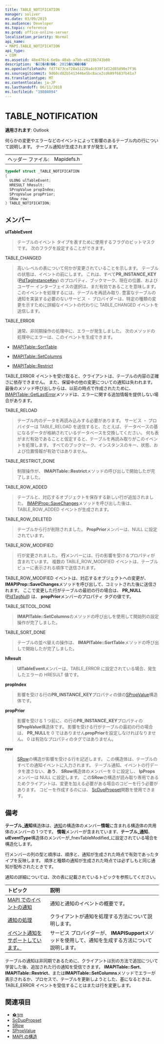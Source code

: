 ```yaml
---
title: TABLE_NOTIFICATION
manager: soliver
ms.date: 03/09/2015
ms.audience: Developer
ms.topic: reference
ms.prod: office-online-server
localization_priority: Normal
api_name:
- MAPI.TABLE_NOTIFICATION
api_type:
- COM
ms.assetid: 48e478c4-6e9a-40ab-a7bb-e6219b743b08
description: '�ŏI�X�V��: 2015�N3��9��'
ms.openlocfilehash: fd77473ce728a51220a4c039f1d12d03d90e7f36
ms.sourcegitcommit: 9d60cd82b5413446e5bc8ace2cd689f683fb41a7
ms.translationtype: MT
ms.contentlocale: ja-JP
ms.lasthandoff: 06/11/2018
ms.locfileid: "19804094"
---
```

# <a name="tablenotification"></a>TABLE_NOTIFICATION

**適用されます**: Outlook 
  
何らかの変更やエラーなどのイベントによって影響のあるテーブル内の行について説明します。 テーブル通知が生成されますが発生します。 
  
|||
|:-----|:-----|
|ヘッダー ファイル:  <br/> |Mapidefs.h  <br/> |
   
```cpp
typedef struct _TABLE_NOTIFICATION
{
  ULONG ulTableEvent;
  HRESULT hResult;
  SPropValue propIndex;
  SPropValue propPrior;
  SRow row;
} TABLE_NOTIFICATION;

```

## <a name="members"></a>メンバー

**ulTableEvent**
  
> テーブルのイベント タイプを表すために使用するフラグのビットマスクです。 次のフラグを設定することができます。
    
TABLE_CHANGED 
  
> 高いレベルの表について何かが変更されていることを示します。 テーブルの状態は、イベントの前にします。 これは、すべて**PR_INSTANCE_KEY** ([PidTagInstanceKey](pidtaginstancekey-canonical-property.md)) のプロパティ、ブックマーク、現在の位置、およびユーザー インターフェイスの選択は、まだ有効であることを意味します。 このイベントを処理するには、テーブルを再読み取り. 豊富なテーブルの通知を実装する必要のないサービス ・ プロバイダーは、特定の種類の変更を示すために詳細なイベントの代わりに TABLE_CHANGED イベントを送信します。 
    
TABLE_ERROR 
  
> 通常、非同期操作の処理中に、エラーが発生しました。 次のメソッドの処理中にエラーは、このイベントを生成できます。 
    
   - [IMAPITable::SortTable](imapitable-sorttable.md)
    
   - [IMAPITable::SetColumns](imapitable-setcolumns.md)
    
   - [IMAPITable::Restrict](imapitable-restrict.md)
    
   TABLE_ERROR イベントを受け取ると、クライアントは、テーブルの内容の正確さに依存できません。 また、保留中の他の変更についての通知は失われます。 最後のメソッド呼び出しからは、以前の時点で作成されたために、 [IMAPITable::GetLastError](imapitable-getlasterror.md)メソッドは、エラーに関する追加情報を提供しない場合があります。 
    
TABLE_RELOAD 
  
> テーブル内のデータを再読み込みする必要があります。 サービス ・ プロバイダーは TABLE_RELOAD を送信すると、たとえば、データベースの基になるデータが格納されているデータベースを交換してください。 何も表がまだ有効であることと仮定すると、テーブルを再読み取りがこのイベントを処理します。 すべてのブックマーク、インスタンスのキー、状態、および位置情報が有効ではありません。
    
TABLE_RESTRICT_DONE 
  
> 制限操作が、 **IMAPITable::Restrict**メソッドの呼び出しで開始したが完了しました。 
    
TABLE_ROW_ADDED 
  
> テーブルと、対応するオブジェクトを保存する新しい行が追加されました。 [IMAPIProp::SaveChanges](imapiprop-savechanges.md)メソッドを呼び出した後は、TABLE_ROW_ADDED イベントが生成されます。 
    
TABLE_ROW_DELETED 
  
> テーブルから行が削除されました。 **PropPrior**メンバーは、NULL に設定されています。 
    
TABLE_ROW_MODIFIED 
  
> 行が変更されました。 **行**メンバーには、行の影響を受けるプロパティが含まれています。 複数の TABLE_ROW_MODIFIED イベントは、テーブル ビューに表示される順序で送信されます。 
    
  TABLE_ROW_MODIFIED イベントは、対応するオブジェクトへの変更が、 **IMAPIProp::SaveChanges**メソッドを呼び出して、コミットされた後に送信されます。 ここで変更した行がテーブルの最初の行の場合は、 **PR_NULL** ([PidTagNull](pidtagnull-canonical-property.md)) は、 **propPrior**メンバーのプロパティ タグの値です。
    
TABLE_SETCOL_DONE 
  
> **IMAPITable::SetColumns**のメソッドの呼び出しを使用して開始列の設定操作が完了しました。 
    
TABLE_SORT_DONE 
  
> テーブルの並べ替えの操作は、 **IMAPITable::SortTable**メソッドの呼び出しで開始したが完了しました。 
    
**hResult**
  
> **UlTableEvent**メンバーは、TABLE_ERROR に設定されている場合、発生したエラーの HRESULT 値です。 
    
**propIndex**
  
> 影響を受ける行の**PR_INSTANCE_KEY**プロパティの値の[SPropValue](spropvalue.md)構造体です。 
    
**propPrior**
  
> 影響を受ける 1 つ前に、の行の**PR_INSTANCE_KEY**プロパティの**SPropValue**構造体です。 影響を受ける行がテーブルの最初の行の場合は、 **PR_NULL**を 0 ではありません**propPrior**を設定しなければなりません。 0 は有効なプロパティのタグではありません。 
    
**row**
  
> [SRow](srow.md)の構造が影響を受ける行を記述します。 この構造体は、テーブルのすべての通知イベントに入力されます。 テーブル通知、イベントの行データを渡さない、**あう**、 **SRow**構造体のメンバーを 0 に設定し、 **lpProps**メンバーは NULL に設定します。 この**SRow**の構造が読み取り専用であるためクライアントは、変更を加える必要がある場合のコピーを行う必要があります。 コピーを作成するのには、 [ScDupPropset](scduppropset.md)関数を使用できます。 
    
## <a name="remarks"></a>備考

**テーブル\_通知**構造体は、[通知](notification.md)の構造体のメンバー**情報**に含まれる構造体の共用体のメンバーの 1 つです。 **情報**メンバーが含まれています、**テーブル\_通知**、 **ulEventType**構造体のメンバーが_fnevTableModified_に設定されている場合を構造化します。
  
行メンバーの列の型と順序は、順序と、通知が生成された時点で有効であったタイプを反映します。 順序と種類の通知が生成された時点では必ずしもと同じ通知が配布されたときです。 
  
通知の詳細については、次の表に記載されているトピックを参照してください。
  
|**トピック**|**説明**|
|:-----|:-----|
|[MAPI でのイベントの通知](event-notification-in-mapi.md) <br/> |通知と通知のイベントの概要です。  <br/> |
|[通知の処理](handling-notifications.md) <br/> |クライアントが通知を処理する方法について説明します。  <br/> |
|[イベント通知をサポートしています。](supporting-event-notification.md) <br/> |サービス プロバイダーが、 **IMAPISupport**メソッドを使用して、通知を生成する方法について説明します。  <br/> |
   
テーブルの通知は非同期であるために、クライアントは別の方法で追加について学習した後、追加された行の通知を受信できます。 **IMAPITable::Sort**、 **IMAPITable::Restrict**、または**IMAPITable::SetColumns**メソッドでエラーが表示されるか、プロセスで、テーブルを更新しようとした、基になるときは、TABLE_ERROR イベントを受信することはまたは行を変更します。 
  
## <a name="see-also"></a>関連項目

- [�ʒm](notification.md) 
- [ScDupPropset](scduppropset.md)
- [SRow](srow.md)
- [SPropValue](spropvalue.md)
- [MAPI の構造](mapi-structures.md)

